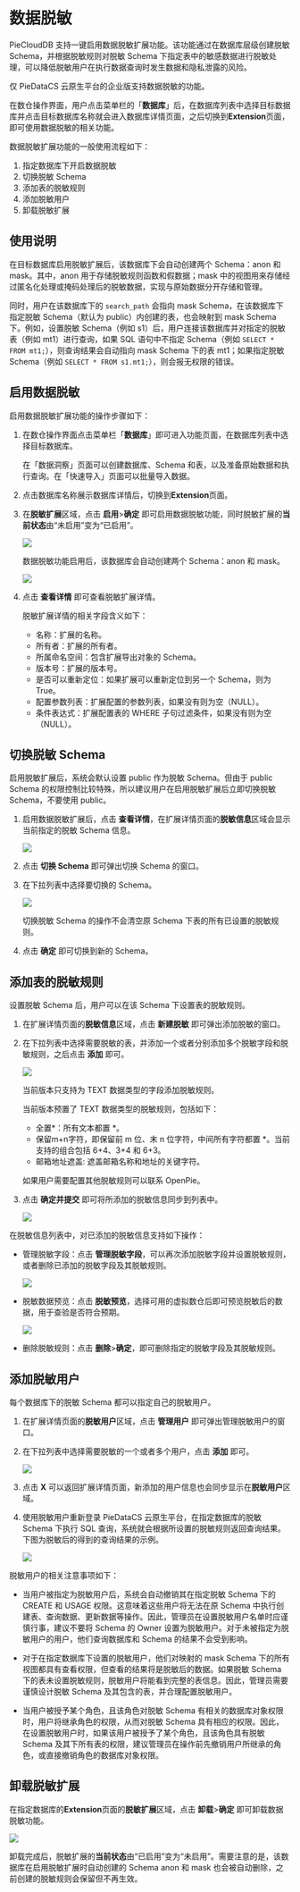 # 数据脱敏

PieCloudDB 支持一键启用数据脱敏扩展功能。该功能通过在数据库层级创建脱敏 Schema，并根据脱敏规则对脱敏 Schema 下指定表中的敏感数据进行脱敏处理，可以降低脱敏用户在执行数据查询时发生数据和隐私泄露的风险。

<note type="tip">
    <p>仅 PieDataCS 云原生平台的企业版支持数据脱敏的功能。</p>   
</note>

在数仓操作界面，用户点击菜单栏的「**数据库**」后，在数据库列表中选择目标数据库并点击目标数据库名称就会进入数据库详情页面，之后切换到**Extension**页面，即可使用数据脱敏的相关功能。

数据脱敏扩展功能的一般使用流程如下：
1. 指定数据库下开启数据脱敏
2. 切换脱敏 Schema
3. 添加表的脱敏规则
4. 添加脱敏用户
5. 卸载脱敏扩展

## 使用说明

在目标数据库启用脱敏扩展后，该数据库下会自动创建两个 Schema：anon 和 mask。其中，anon 用于存储脱敏规则函数和假数据；mask 中的视图用来存储经过匿名化处理或掩码处理后的脱敏数据，实现与原始数据分开存储和管理。

同时，用户在该数据库下的 `search_path` 会指向 mask Schema，在该数据库下指定脱敏 Schema（默认为 public）内创建的表，也会映射到 mask Schema 下。例如，设置脱敏 Schema（例如 s1）后，用户连接该数据库并对指定的脱敏表（例如 mt1）进行查询，如果 SQL 语句中不指定 Schema（例如 `SELECT * FROM mt1;`），则查询结果会自动指向 mask Schema 下的表 mt1；如果指定脱敏 Schema（例如 `SELECT * FROM s1.mt1;`），则会报无权限的错误。

## 启用数据脱敏

启用数据脱敏扩展功能的操作步骤如下：

1. 在数仓操作界面点击菜单栏「**数据库**」即可进入功能页面，在数据库列表中选择目标数据库。

   <note type="tip">
     <p> 在「数据洞察」页面可以创建数据库、Schema 和表，以及准备原始数据和执行查询。在「快速导入」页面可以批量导入数据。</p>   
   </note> 

2. 点击数据库名称展示数据库详情后，切换到**Extension**页面。

3. 在**脱敏扩展**区域，点击 **启用**>**确定** 即可启用数据脱敏功能，同时脱敏扩展的**当前状态**由“未启用”变为“已启用”。

   <img src="https://pdb-doc.oss-cn-beijing.aliyuncs.com/pdb-ee-pic/enable-anonymization.png" scope="external" />

   数据脱敏功能启用后，该数据库会自动创建两个 Schema：anon 和 mask。

   <img src="https://pdb-doc.oss-cn-beijing.aliyuncs.com/pdb-ee-pic/anon-mask-schema.png" scope="external" />

4. 点击 **查看详情** 即可查看脱敏扩展详情。

   脱敏扩展详情的相关字段含义如下：
   * 名称：扩展的名称。
   * 所有者：扩展的所有者。
   * 所属命名空间：包含扩展导出对象的 Schema。
   * 版本号：扩展的版本号。
   * 是否可以重新定位：如果扩展可以重新定位到另一个 Schema，则为 True。
   * 配置参数列表：扩展配置的参数列表，如果没有则为空（NULL）。
   * 条件表达式：扩展配置表的 WHERE 子句过滤条件，如果没有则为空（NULL）。
   
## 切换脱敏 Schema

启用脱敏扩展后，系统会默认设置 public 作为脱敏 Schema。但由于 public Schema 的权限控制比较特殊，所以建议用户在启用脱敏扩展后立即切换脱敏 Schema，不要使用 public。

1. 启用数据脱敏扩展后，点击 **查看详情**，在扩展详情页面的**脱敏信息**区域会显示当前指定的脱敏 Schema 信息。

   <img src="https://pdb-doc.oss-cn-beijing.aliyuncs.com/pdb-ee-pic/current-schema.png" scope="external" />

2. 点击 **切换 Schema** 即可弹出切换 Schema 的窗口。
3. 在下拉列表中选择要切换的 Schema。

   <img src="https://pdb-doc.oss-cn-beijing.aliyuncs.com/coc-pic/v1/switch-schema.png" scope="external" />

   <note type="attention">
       <p> 切换脱敏 Schema 的操作不会清空原 Schema 下表的所有已设置的脱敏规则。</p>   
   </note> 

4. 点击 **确定** 即可切换到新的 Schema。

## 添加表的脱敏规则

设置脱敏 Schema 后，用户可以在该 Schema 下设置表的脱敏规则。

1. 在扩展详情页面的**脱敏信息**区域，点击 **新建脱敏** 即可弹出添加脱敏的窗口。
2. 在下拉列表中选择需要脱敏的表，并添加一个或者分别添加多个脱敏字段和脱敏规则，之后点击 **添加** 即可。

   <img src="https://pdb-doc.oss-cn-beijing.aliyuncs.com/pdb-ee-pic/add-anony-rule.png" scope="external" />

   <note type="attention">
       <p> 当前版本只支持为 TEXT 数据类型的字段添加脱敏规则。</p>   
   </note>   

   当前版本预置了 TEXT 数据类型的脱敏规则，包括如下：
   * 全置*：所有文本都置 *。
   * 保留m+n字符，即保留前 m 位、末 n 位字符，中间所有字符都置 *。当前支持的组合包括 6+4、3+4 和 6+3。
   * 邮箱地址遮盖: 遮盖邮箱名称和地址的关键字符。 
   
   <note type="tip">
      <p> 如果用户需要配置其他脱敏规则可以联系 OpenPie。</p>   
   </note> 

3. 点击 **确定并提交** 即可将所添加的脱敏信息同步到列表中。

   <img src="https://pdb-doc.oss-cn-beijing.aliyuncs.com/pdb-ee-pic/new-anonymization-info.png" scope="external" />

在脱敏信息列表中，对已添加的脱敏信息支持如下操作：
* 管理脱敏字段：点击 **管理脱敏字段**，可以再次添加脱敏字段并设置脱敏规则，或者删除已添加的脱敏字段及其脱敏规则。

   <img src="https://pdb-doc.oss-cn-beijing.aliyuncs.com/pdb-ee-pic/manage-anony-fields.png" scope="external" />

* 脱敏数据预览：点击 **脱敏预览**，选择可用的虚拟数仓后即可预览脱敏后的数据，用于查验是否符合预期。

   <img src="https://pdb-doc.oss-cn-beijing.aliyuncs.com/pdb-ee-pic/anony-preview.png" scope="external" />

* 删除脱敏规则：点击 **删除**>**确定**，即可删除指定的脱敏字段及其脱敏规则。

## 添加脱敏用户

每个数据库下的脱敏 Schema 都可以指定自己的脱敏用户。

1. 在扩展详情页面的**脱敏用户**区域，点击 **管理用户** 即可弹出管理脱敏用户的窗口。

2. 在下拉列表中选择需要脱敏的一个或者多个用户，点击 **添加** 即可。

   <img src="https://pdb-doc.oss-cn-beijing.aliyuncs.com/pdb-ee-pic/add-desensitized-user.png" scope="external" />

3. 点击 **X** 可以返回扩展详情页面，新添加的用户信息也会同步显示在**脱敏用户**区域。

4. 使用脱敏用户重新登录 PieDataCS 云原生平台，在指定数据库的脱敏 Schema 下执行 SQL 查询，系统就会根据所设置的脱敏规则返回查询结果。下图为脱敏后的得到的查询结果的示例。

   <img src="https://pdb-doc.oss-cn-beijing.aliyuncs.com/pdb-ee-pic/query-anonymized-data-1.png" scope="external" />


脱敏用户的相关注意事项如下：

* 当用户被指定为脱敏用户后，系统会自动撤销其在指定脱敏 Schema 下的 CREATE 和 USAGE 权限。这意味着这些用户将无法在原 Schema 中执行创建表、查询数据、更新数据等操作。因此，管理员在设置脱敏用户名单时应谨慎行事，建议不要将 Schema 的 Owner 设置为脱敏用户。对于未被指定为脱敏用户的用户，他们查询数据库和 Schema 的结果不会受到影响。

* 对于在指定数据库下设置的脱敏用户，他们对映射的 mask Schema 下的所有视图都具有查看权限，但查看的结果将是脱敏后的数据。如果脱敏 Schema 下的表未设置脱敏规则，脱敏用户将能看到完整的表信息。因此，管理员需要谨慎设计脱敏 Schema 及其包含的表，并合理配置脱敏用户。

* 当用户被授予某个角色，且该角色对脱敏 Schema 有相关的数据库对象权限时，用户将继承角色的权限，从而对脱敏 Schema 具有相应的权限。因此，在设置脱敏用户时，如果该用户被授予了某个角色，且该角色具有脱敏 Schema 及其下所有表的权限，建议管理员在操作前先撤销用户所继承的角色，或直接撤销角色的数据库对象权限。

## 卸载脱敏扩展

在指定数据库的**Extension**页面的**脱敏扩展**区域，点击 **卸载**>**确定** 即可卸载数据脱敏功能。

<img src="https://pdb-doc.oss-cn-beijing.aliyuncs.com/pdb-ee-pic/uninstall-anonymization.png" scope="external" />

卸载完成后，脱敏扩展的**当前状态**由“已启用”变为“未启用”。需要注意的是，该数据库在启用脱敏扩展时自动创建的 Schema anon 和 mask 也会被自动删除，之前创建的脱敏规则会保留但不再生效。
